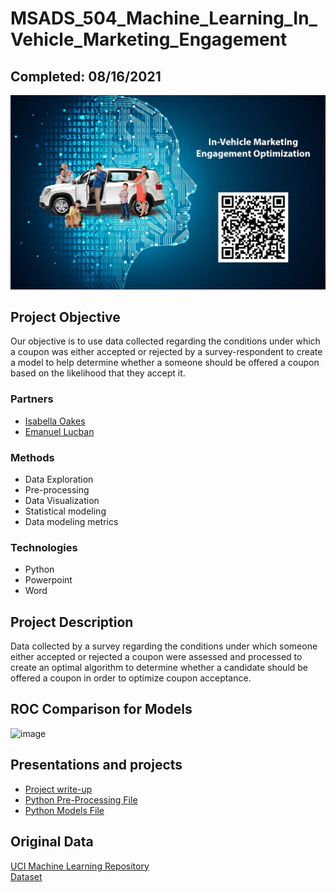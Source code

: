# MSADS_504_Machine_Learning_In_Vehicle_Marketing_Engagement

## Completed: 08/16/2021

![image](https://github.com/lshpaner/MSADS_504_Machine_Learning_In_Vehicle_Marketing_Engagement/blob/main/featured.jpg)

## Project Objective
Our objective is to use data collected regarding the conditions under which a coupon was either accepted or rejected by a survey-respondent to create a model to help determine whether a someone should be offered a coupon based on the likelihood that they accept it.

### Partners
* [Isabella Oakes](https://github.com/isabellaoakes)
* [Emanuel Lucban](https://github.com/zeegeeko)

### Methods
* Data Exploration
* Pre-processing
* Data Visualization
* Statistical modeling
* Data modeling metrics

### Technologies
* Python
* Powerpoint
* Word

## Project Description
Data collected by a survey regarding the conditions under which someone either accepted or rejected a coupon were assessed and processed to create an optimal algorithm to determine whether a candidate should be offered a coupon in order to optimize coupon acceptance. 

## ROC Comparison for Models
![image](https://user-images.githubusercontent.com/74040889/131297526-9f30ec80-d5e8-4799-bc44-feaad400a578.png)

## Presentations and projects
* [Project write-up](https://github.com/lshpaner/MSADS_504_Machine_Learning_In_Vehicle_Marketing_Engagement/blob/main/In_Vehicle_Coupon_Marketing.pdf)
* [Python Pre-Processing File](https://github.com/lshpaner/MSADS_504_Machine_Learning_In_Vehicle_Marketing_Engagement/blob/main/Preprocessing.ipynb)
* [Python Models File](https://github.com/lshpaner/MSADS_504_Machine_Learning_In_Vehicle_Marketing_Engagement/blob/main/Models.ipynb)

## Original Data
[UCI Machine Learning Repository](https://archive.ics.uci.edu/ml/datasets/in-vehicle+coupon+recommendation)  
[Dataset](https://github.com/lshpaner/MSADS_504_Machine_Learning_In_Vehicle_Marketing_Engagement/blob/main/in-vehicle-coupon-recommendation.csv)